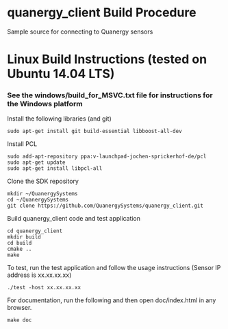 # quanergy_client Build Procedure
Sample source for connecting to Quanergy sensors

# Linux Build Instructions (tested on Ubuntu 14.04 LTS)
###
### See the windows/build_for_MSVC.txt file for instructions for the Windows platform

Install the following libraries (and git)

```
sudo apt-get install git build-essential libboost-all-dev 
```
Install PCL

```
sudo add-apt-repository ppa:v-launchpad-jochen-sprickerhof-de/pcl
sudo apt-get update
sudo apt-get install libpcl-all
```
Clone the SDK repository

```
mkdir ~/QuanergySystems
cd ~/QuanergySystems
git clone https://github.com/QuanergySystems/quanergy_client.git
```
Build quanergy_client code and test application

```
cd quanergy_client
mkdir build
cd build
cmake ..
make
```
To test, run the test application and follow the usage instructions (Sensor IP address is xx.xx.xx.xx)
```
./test -host xx.xx.xx.xx 
```
For documentation, run the following and then open doc/index.html in any browser.
```
make doc
```
